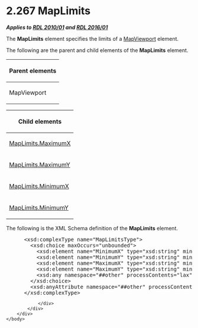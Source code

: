 <html dir="LTR" xmlns:mshelp="http://msdn.microsoft.com/mshelp" xmlns:ddue="http://ddue.schemas.microsoft.com/authoring/2003/5" xmlns:xlink="http://www.w3.org/1999/xlink" xmlns:tool="http://www.microsoft.com/tooltip">
    <head>
        <meta http-equiv="Content-Type" content="text/html; CHARSET=utf-8"></meta>
        <meta name="save" content="history"></meta>
        <title>2.267 MapLimits</title>
        <xml>
            <mshelp:toctitle title="2.267 MapLimits"></mshelp:toctitle>
            <mshelp:rltitle title="[MS-RDL]: MapLimits"></mshelp:rltitle>
            <mshelp:keyword index="A" term="161cc5bc-351c-44a2-b603-24cd0871ecbd"></mshelp:keyword>
            <mshelp:attr name="DCSext.ContentType" value="open specification"></mshelp:attr>
            <mshelp:attr name="AssetID" value="161cc5bc-351c-44a2-b603-24cd0871ecbd"></mshelp:attr>
            <mshelp:attr name="TopicType" value="kbRef"></mshelp:attr>
            <mshelp:attr name="DCSext.Title" value="[MS-RDL]: MapLimits" />
        </xml>
    </head>
    <body>
        <div id="header">
            <h1 class="heading">2.267 MapLimits</h1>
        </div>
        <div id="mainSection">
            <div id="mainBody">
                <div id="allHistory" class="saveHistory"></div>
                <div id="sectionSection0" class="section" name="collapseableSection">
                    

<p><b><i>Applies to </i></b><a href="3428e690-a348-4ec7-8a6a-8efb42d2cdee.htm"><b><i>RDL 2010/01</i></b></a><b><i>
and </i></b><a href="52ce3983-2bfc-4e72-9359-42aaf5fe4509.htm"><b><i>RDL 2016/01</i></b></a></p>

<p>The <b>MapLimits</b> element specifies the limits of a <a href="55679f1a-a5b6-4b08-b284-ff6e27deedb4.htm">MapViewport</a> element.</p>

<p>The following are the parent and child elements of the <b>MapLimits</b>
element.</p>

<table>
 <thead>
  <tr>
   <th>
   <p>Parent elements</p>
   </th>
  </tr>
 </thead>
 <tr>
  <td>
  <p>MapViewport</p>
  </td>
 </tr>
</table>

<p> </p>

<table>
 <thead>
  <tr>
   <th>
   <p>Child elements</p>
   </th>
  </tr>
 </thead>
 <tr>
  <td>
  <p><a href="7b10c9c9-849e-447d-8992-4ea975159673.htm">MapLimits.MaximumX</a></p>
  </td>
 </tr>
 <tr>
  <td>
  <p><a href="a600fa96-5f78-43d9-ac95-b78267ada7a5.htm">MapLimits.MaximumY</a></p>
  </td>
 </tr>
 <tr>
  <td>
  <p><a href="f7ba8cf7-977d-4766-841d-0330ce873429.htm">MapLimits.MinimumX</a></p>
  </td>
 </tr>
 <tr>
  <td>
  <p><a href="56f933e5-bdcc-491c-add7-eac6d2573bc2.htm">MapLimits.MinimumY</a></p>
  </td>
 </tr>
</table>

<p>The following is the XML Schema definition of the <b>MapLimits</b>
element.</p>

<dl>
<dd>
<div><pre> &lt;xsd:complexType name=&quot;MapLimitsType&quot;&gt;
   &lt;xsd:choice maxOccurs=&quot;unbounded&quot;&gt;
     &lt;xsd:element name=&quot;MinimumX&quot; type=&quot;xsd:string&quot; minOccurs=&quot;0&quot; /&gt;
     &lt;xsd:element name=&quot;MinimumY&quot; type=&quot;xsd:string&quot; minOccurs=&quot;0&quot; /&gt;
     &lt;xsd:element name=&quot;MaximumX&quot; type=&quot;xsd:string&quot; minOccurs=&quot;0&quot; /&gt;
     &lt;xsd:element name=&quot;MaximumY&quot; type=&quot;xsd:string&quot; minOccurs=&quot;0&quot; /&gt;
     &lt;xsd:any namespace=&quot;##other&quot; processContents=&quot;lax&quot; /&gt;
   &lt;/xsd:choice&gt;
   &lt;xsd:anyAttribute namespace=&quot;##other&quot; processContents=&quot;lax&quot; /&gt;
 &lt;/xsd:complexType&gt;
</pre></div>
</dd></dl>


                </div>
            </div>
        </div>
    </body>
</html>